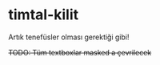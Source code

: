 # timtal-kilit
Artık tenefüsler olması gerektiği gibi!

~~TODO: Tüm textboxlar masked a çevrilecek~~
